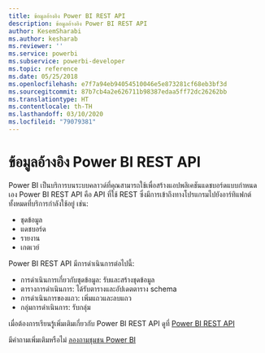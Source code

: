 ```yaml
---
title: ข้อมูลอ้างอิง Power BI REST API
description: ข้อมูลอ้างอิง Power BI REST API
author: KesemSharabi
ms.author: kesharab
ms.reviewer: ''
ms.service: powerbi
ms.subservice: powerbi-developer
ms.topic: reference
ms.date: 05/25/2018
ms.openlocfilehash: e7f7a94eb94054510046e5e873281cf68eb3bf3d
ms.sourcegitcommit: 87b7cb4a2e626711b98387edaa5ff72dc26262bb
ms.translationtype: HT
ms.contentlocale: th-TH
ms.lasthandoff: 03/10/2020
ms.locfileid: "79079381"
---
```

# <a name="power-bi-rest-api-reference"></a>ข้อมูลอ้างอิง Power BI REST API

Power BI เป็นบริการบนระบบคลาวด์ที่คุณสามารถใช้เพื่อสร้างแอปพลิเคชันแดชบอร์ดแบบกำหนดเอง Power BI REST API คือ API ที่ใช้ REST ซึ่งมีการเข้าถึงทางโปรแกรมไปยังอาร์ทิแฟกต์ทั้งหมดที่บริการกำลังใช้อยู่ เช่น:
* ชุดข้อมูล
* แดชบอร์ด
* รายงาน
* เกตเวย์

Power BI REST API มีการดำเนินการต่อไปนี้:

* การดำเนินการเกี่ยวกับชุดข้อมูล: รับและสร้างชุดข้อมูล
* ตารางการดำเนินการ: ได้รับตารางและอัปเดตตาราง schema
* การดำเนินการของแถว: เพิ่มแถวและลบแถว
* กลุ่มการดำเนินการ: รับกลุ่ม

เมื่อต้องการเรียนรู้เพิ่มเติมเกี่ยวกับ Power BI REST API ดูที่ [Power BI REST API](https://docs.microsoft.com/rest/api/power-bi/)

มีคำถามเพิ่มเติมหรือไม่ [ลองถามชุมชน Power BI](https://community.powerbi.com/)
